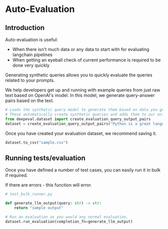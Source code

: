 # Auto-Evaluation

## Introduction

Auto-evaluation is useful:

- When there isn't much data or any data to start with for evaluating langchain pipelines
- When getting an eyeball check of current performance is required to be done very quickly

Generating synthetic queries allows you to quickly evaluate the queries related to your prompts.

We help developers get up and running with example queries from just raw text based on OpenAI's model. In this model, we generate query-answer pairs based on the text.

```python
# Loads the synthetic query model to generate them based on data you get.
# These automatically create synthetic queries and adds them to our online database
from deepeval.dataset import create_evaluation_query_output_pairs
dataset = create_evaluation_query_output_pairs("Python is a great language for mathematical expression and machine learning.")
```

Once you have created your evaluation dataset, we recommend saving it.

```python
dataset.to_csv("sample.csv")
```

## Running tests/evaluation

Once you have defined a number of test cases, you can easily run it in bulk if required. 

If there are errors - this function will error.

```python
# test_bulk_runner.py

def generate_llm_output(query: str) -> str:
    return "sample output"

# Run an evaluation as you would any normal evaluation.
dataset.run_evaluation(completion_fn=generate_llm_output)
```
